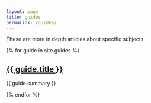 ```yaml
---
layout: page
title: guides
permalink: /guides/
---
```


These are more in depth articles about specific subjects.


{% for guide in site.guides %}
  <h2>
    <a href="{{ guide.url }}">
      {{ guide.title }}
    </a>
  </h2>
  <p>
    {{ guide.summary }}
  </p>
{% endfor %}